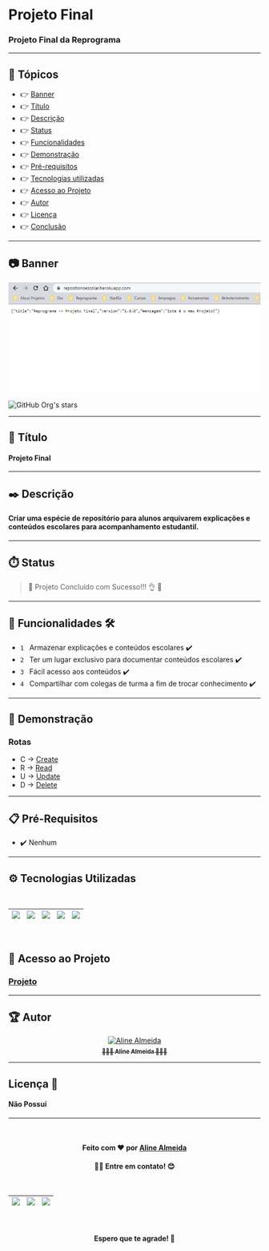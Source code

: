 # Projeto Final

### Projeto Final da Reprograma
___
## 🏁 Tópicos
 
  * 👉 [Banner](#📷-banner)
  * 👉 [Título](#📌-título)
  * 👉 [Descrição](#✒️-descrição)
  * 👉 [Status](#⏱️-status)
  * 👉 [Funcionalidades](#🔨-funcionalidades-🛠️)
  * 👉 [Demonstração](#🚀-demonstração)
  * 👉 [Pré-requisitos](#📋-pré-requisitos)
  * 👉 [Tecnologias utilizadas](#⚙️-tecnologias-utilizadas)
  * 👉 [Acesso ao Projeto](#📁-acesso-ao-projeto)
  * 👉 [Autor](#🏆-autor)
  * 👉 [Licença](#🙏-licença-🔖) 
  * 👉 [Conclusão](#📚-conclusão)
 
 
___

## 📷 Banner
  <p align="center">
    <img alt="foto" title="foto" src="banner.png"/>
  </p>

![GitHub Org's stars](https://img.shields.io/github/stars/camilafernanda?style=social)

___

## 📌 Título

#### Projeto Final

___
## ✒️ Descrição

#### Criar uma espécie de repositório para alunos arquivarem explicações e conteúdos escolares para acompanhamento estudantil.

___
## ⏱️ Status

>  🚀 Projeto Concluído com Sucesso!!! 👌 🚧

___
## 🔨 Funcionalidades 🛠️

- `1 ` Armazenar explicações e conteúdos escolares ✔️
- `2 ` Ter um lugar exclusivo para documentar conteúdos escolares ✔️
- `3 ` Fácil acesso aos conteúdos ✔️
- `4 ` Compartilhar com colegas de turma a fim de trocar conhecimento ✔️
___
## 🚀 Demonstração 

### Rotas
* C -> [Create](https://repositorioescolar.herokuapp.com/repos/create)
* R -> [Read](https://repositorioescolar.herokuapp.com/repos/all)
* U -> [Update](https://repositorioescolar.herokuapp.com/repos/update/)
* D -> [Delete](https://repositorioescolar.herokuapp.com/repos/delete/)

___
## 📋 Pré-Requisitos 

- ✔️ Nenhum

___
## ⚙️ Tecnologias Utilizadas

<br>
<div align="center">

| [<img src="https://upload.wikimedia.org/wikipedia/commons/thumb/9/99/Unofficial_JavaScript_logo_2.svg/480px-Unofficial_JavaScript_logo_2.svg.png" width=100><br>](https://www.javascript.com/) | [<img src="https://brandslogos.com/wp-content/uploads/thumbs/nodejs-logo-vector.svg" width=100><br>](https://nodejs.org/en/) |  [<img src="https://appuals.com/wp-content/uploads/2020/06/intro.jpg" width=100><br>](https://gitforwindows.org/) | [<img src="https://upload.wikimedia.org/wikipedia/commons/thumb/9/93/MongoDB_Logo.svg/2560px-MongoDB_Logo.svg.png" width=100><br>](https://www.mongodb.com/pt-br) | [<img src="https://www.nicepng.com/png/detail/223-2233246_heroku-logo-salesforce-heroku.png" width=100><br>](https://dashboard.heroku.com/) |
| :---: | :---: | :---: | :---: | :---: |
</div>
<br>


## 📁 Acesso ao Projeto 

### [Projeto](https://repositorioescolar.herokuapp.com/)


___
## 🏆 Autor 
<div align="center">
  <a href="https://github.com/AlineAlmeida85">
    <img src="https://avatars.githubusercontent.com/u/99259131?v=4" width="115px;" alt="Aline Almeida"/><br/>
    <sub>
      <b>👩🏽‍💻 Aline Almeida 👩🏽‍🎓</b>
    </sub>
  </a> 
  <a href="https://github.com/AlineAlmeida85" title="Aline Almeida"></a>
</div>

___
## Licença 🔖

#### Não Possui

____
<br>
<div align="center">
  <h4>Feito com ❤️ por 
    <a href="https://github.com/AlineAlmeida85">Aline Almeida</a><h4>👋🏽 Entre em contato! 😊</h4>
  </h4><br>

| [<img src="https://logodownload.org/wp-content/uploads/2018/03/gmail-logo-4-1.png" width=20><br>]() | [<img src="https://seeklogo.com/images/W/whatsapp-icon-logo-BDC0A8063B-seeklogo.com.png" width=25><br>]() |  [<img src="https://cdn-icons-png.flaticon.com/512/174/174857.png" width=20><br>]() |
| :---: | :---: | :---: |

<br>
<h4> Espero que te agrade! 🙏</h4>
</div>
<br>


